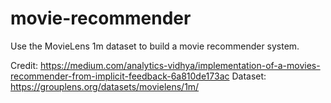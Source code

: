 # movie-recommender
Use the MovieLens 1m dataset to build a movie recommender system.

Credit: https://medium.com/analytics-vidhya/implementation-of-a-movies-recommender-from-implicit-feedback-6a810de173ac
Dataset: https://grouplens.org/datasets/movielens/1m/
